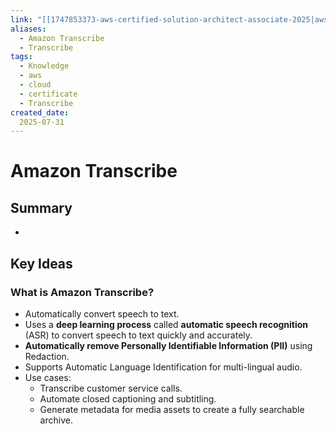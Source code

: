 ```yaml
---
link: "[[1747853373-aws-certified-solution-architect-associate-2025|aws Certified Solution Architect Associate 2025]]"
aliases: 
  - Amazon Transcribe
  - Transcribe
tags:
  - Knowledge
  - aws
  - cloud
  - certificate
  - Transcribe
created_date:
  2025-07-31
---
```

# Amazon Transcribe
## Summary
- 

## Key Ideas
### What is Amazon Transcribe?
- Automatically convert speech to text.
- Uses a **deep learning process** called **automatic speech recognition** (ASR) to convert speech to text quickly and accurately.
- **Automatically remove Personally Identifiable Information (PII)** using Redaction.
- Supports Automatic Language Identification for multi-lingual audio.
- Use cases:
  - Transcribe customer service calls.
  - Automate closed captioning and subtitling.
  - Generate metadata for media assets to create a fully searchable archive.



